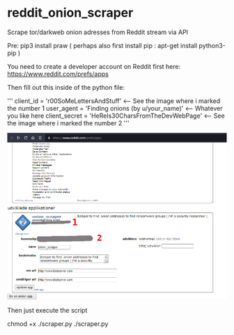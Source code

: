 # reddit_onion_scraper
Scrape tor/darkweb onion adresses from Reddit stream via API 

Pre: pip3 install praw ( perhaps also first install pip : apt-get install python3-pip )

You need to create a developer account on Reddit first here: https://www.reddit.com/prefs/apps

Then fill out this inside of the python file: 

'''
client_id = 'r00SoMeLettersAndStuff'                 <-- See the image where i marked the number 1
user_agent = 'Finding onions (by u/your_name)'       <-- Whatever you like here
client_secret = 'HeReIs30CharsFromTheDevWebPage'     <-- See the image where i marked the number 2
'''

![Application at Reddit dev page](dev.png)

Then just execute the script

chmod +x ./scraper.py 
./scraper.py
